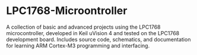 # LPC1768-Microontroller
A collection of basic and advanced projects using the LPC1768 microcontroller, developed in Keil uVision 4 and tested on the LPC1768 development board. Includes source code, schematics, and documentation for learning ARM Cortex-M3 programming and interfacing.
